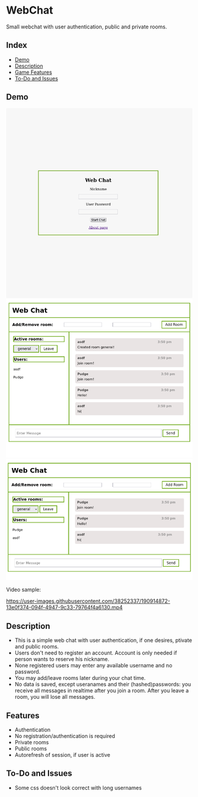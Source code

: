 # WebChat
Small webchat with user authentication, public and private rooms.


## Index
   - [Demo](#Demo "Goto Demo")
   - [Description](#Description "Goto Description")
   - [Game Features](#Features "Goto Features")
   - [To-Do and Issues](#To-Do-and-Issues "Goto ToDo-and-Issues")

## Demo
![alt text](https://github.com/DZykov/WebChat/blob/master/img/login.png)
![alt text](https://github.com/DZykov/WebChat/blob/master/img/chat1.png)
![alt text](https://github.com/DZykov/WebChat/blob/master/img/chat2.png)

Video sample:

https://user-images.githubusercontent.com/38252337/190914872-13e0f374-094f-4947-9c33-79764f4a6130.mp4

## Description
- This is a simple web chat with user authentication, if one desires, ptivate and public rooms.
- Users don't need to register an account. Account is only needed if person wants to reserve his nickname.
- None registered users may enter any available username and no password.
- You may add/leave rooms later during your chat time.
- No data is saved, except useranames and their (hashed)passwords: you receive all messages in realtime after you join a room. After you leave a room, you will lose all messages.

## Features
- Authentication
- No registration/authentication is required
- Private rooms
- Public rooms
- Autorefresh of session, if user is active

## To-Do and Issues
- Some css doesn't look correct with long usernames